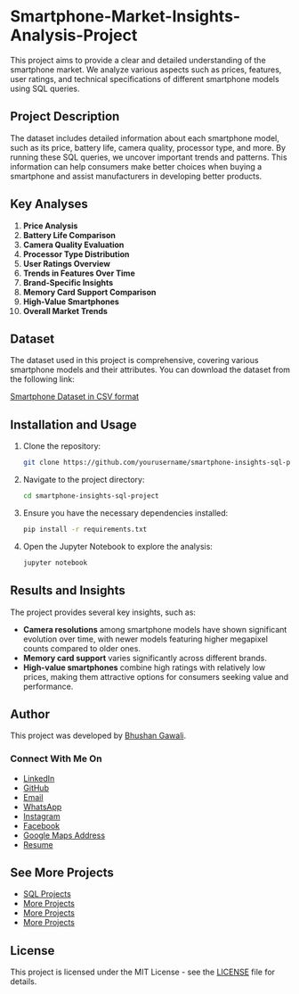 # Smartphone-Market-Insights-Analysis-Project

This project aims to provide a clear and detailed understanding of the smartphone market. We analyze various aspects such as prices, features, user ratings, and technical specifications of different smartphone models using SQL queries.

## Project Description

The dataset includes detailed information about each smartphone model, such as its price, battery life, camera quality, processor type, and more. By running these SQL queries, we uncover important trends and patterns. This information can help consumers make better choices when buying a smartphone and assist manufacturers in developing better products.

## Key Analyses

1. **Price Analysis**
2. **Battery Life Comparison**
3. **Camera Quality Evaluation**
4. **Processor Type Distribution**
5. **User Ratings Overview**
6. **Trends in Features Over Time**
7. **Brand-Specific Insights**
8. **Memory Card Support Comparison**
9. **High-Value Smartphones**
10. **Overall Market Trends**

## Dataset

The dataset used in this project is comprehensive, covering various smartphone models and their attributes. You can download the dataset from the following link:

[Smartphone Dataset in CSV format](https://drive.google.com/file/d/1q3_qeg8h-SC9uRY2_fleg_9Q_0CCSCF1/view?usp=drive_link)

## Installation and Usage

1. Clone the repository:
    ```bash
    git clone https://github.com/yourusername/smartphone-insights-sql-project.git
    ```
2. Navigate to the project directory:
    ```bash
    cd smartphone-insights-sql-project
    ```
3. Ensure you have the necessary dependencies installed:
    ```bash
    pip install -r requirements.txt
    ```
4. Open the Jupyter Notebook to explore the analysis:
    ```bash
    jupyter notebook
    ```

## Results and Insights

The project provides several key insights, such as:

- **Camera resolutions** among smartphone models have shown significant evolution over time, with newer models featuring higher megapixel counts compared to older ones.
- **Memory card support** varies significantly across different brands.
- **High-value smartphones** combine high ratings with relatively low prices, making them attractive options for consumers seeking value and performance.

## Author

This project was developed by [Bhushan Gawali](https://www.linkedin.com/in/bhushan-gawali-97b645233).

### Connect With Me On

- [LinkedIn](https://www.linkedin.com/in/bhushan-gawali-97b645233?utm_source=share&utm_campaign=share_via&utm_content=profile&utm_medium=android_app)
- [GitHub](https://github.com/Bhushan148)
- [Email](mailto:bhushangawali148@gmail.com)
- [WhatsApp](https://wa.me/qr/45BQWP6TQQ24M1)
- [Instagram](https://www.instagram.com/bhushangawali_148?igsh=ZXVkYXo4NnU3c2ps)
- [Facebook](https://www.facebook.com/bhushan.gawali.568)
- [Google Maps Address](https://maps.app.goo.gl/H61hpmTTuFwPQuFLA)
- [Resume](https://drive.google.com/file/d/1gz5Iv59fybyrm8UBF_mJeJ6h7yQUwnnT/view?usp=drive_link)

## See More Projects

- [SQL Projects](https://github.com/Bhushan148?tab=repositories)
- [More Projects]()
- [More Projects]()
- [More Projects]()

## License

This project is licensed under the MIT License - see the [LICENSE](LICENSE) file for details.
